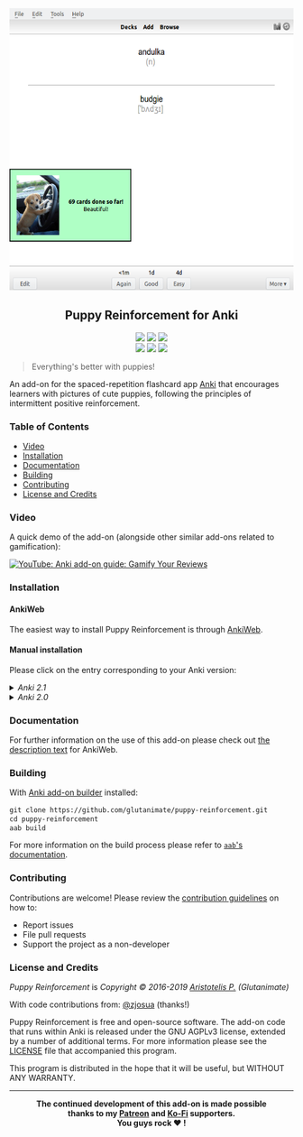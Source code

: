 <p align="center"><img src="screenshots/screenshot.png" height=500></p>

<h2 align="center">Puppy Reinforcement for Anki</h2>

<p align="center">
<a title="Latest (pre-)release" href="https://github.com/glutanimate/puppy-reinforcement/releases"><img src ="https://img.shields.io/github/release-pre/glutanimate/puppy-reinforcement.svg?colorB=brightgreen"></a>
<a title="License: GNU AGPLv3" href="https://github.com/glutanimate/puppy-reinforcement/blob/master/LICENSE"><img  src="https://img.shields.io/badge/license-GNU AGPLv3-green.svg"></a>
<a title="Rate on AnkiWeb" href="https://ankiweb.net/shared/info/1722658993"><img src="https://glutanimate.com/logos/ankiweb-rate.svg"></a>
<br>
<a title="Buy me a coffee :)" href="https://ko-fi.com/X8X0L4YV"><img src="https://img.shields.io/badge/ko--fi-contribute-%23579ebd.svg"></a>
<a title="Support me on Patreon :D" href="https://www.patreon.com/bePatron?u=7522179"><img src="https://img.shields.io/badge/patreon-support-%23f96854.svg"></a>
<a title="Follow me on Twitter" href="https://twitter.com/intent/user?screen_name=glutanimate"><img src="https://img.shields.io/twitter/follow/glutanimate.svg"></a>
</p>

> Everything's better with puppies!

An add-on for the spaced-repetition flashcard app [Anki](https://apps.ankiweb.net/) that encourages learners with pictures of cute puppies, following the principles of intermittent positive reinforcement.

### Table of Contents <!-- omit in toc -->

<!-- MarkdownTOC levels="1,2,3" -->

- [Video](#video)
- [Installation](#installation)
- [Documentation](#documentation)
- [Building](#building)
- [Contributing](#contributing)
- [License and Credits](#license-and-credits)

<!-- /MarkdownTOC -->

###  Video

A quick demo of the add-on (alongside other similar add-ons related to gamification):

[![YouTube: Anki add-on guide: Gamify Your Reviews](https://i.ytimg.com/vi/UkveLkAgXiM/mqdefault.jpg)](https://youtu.be/UkveLkAgXiM)

### Installation

#### AnkiWeb <!-- omit in toc -->

The easiest way to install Puppy Reinforcement is through [AnkiWeb](https://ankiweb.net/shared/info/1722658993).

#### Manual installation <!-- omit in toc -->

Please click on the entry corresponding to your Anki version:

<details>

<summary><i>Anki 2.1</i></summary>

1. Make sure you have the [latest version](https://apps.ankiweb.net/#download) of Anki 2.1 installed. Earlier releases (e.g. found in various Linux distros) do not support `.ankiaddon` packages.
2. Download the latest `.ankiaddon` package from the [releases tab](https://github.com/glutanimate/puppy-reinforcement/releases) (you might need to click on *Assets* below the description to reveal the download links)
3. From Anki's main window, head to *Tools* → *Add-ons*
4. Drag-and-drop the `.ankiaddon` package onto the add-ons list
5. Restart Anki

</details>

<details>

<summary><i>Anki 2.0</i></summary>

1. Go to *Tools* → *Add-ons* → *Open add-ons folder*
2. Find and delete the `Puppy Reinforcement.py` file if it already exists.
3. See if you can find a `puppy_reinforcement` folder. If so:
    1. If the folder contains a `meta.json` file, copy the file to a safe location. This will allow you to preserve your current settings.
    2. Proceed to delete the `puppy_reinforcement` folder
4. Download and extract the latest Anki 2.0 add-on release from the [releases tab](https://github.com/glutanimate/puppy-reinforcement/releases) (you might need to click on *Assets* below the description to reveal the download links)
5. Move the extracted `Puppy Reinforcement.py` and `puppy_reinforcement` into the add-ons folder
6. Optional: Place the `meta.json` file back into the directory if you created a copy beforehand.
7. Restart Anki

</details>

### Documentation

For further information on the use of this add-on please check out [the description text](docs/description.md) for AnkiWeb.

### Building

With [Anki add-on builder](https://github.com/glutanimate/anki-addon-builder/) installed:

    git clone https://github.com/glutanimate/puppy-reinforcement.git
    cd puppy-reinforcement
    aab build

For more information on the build process please refer to [`aab`'s documentation](https://github.com/glutanimate/anki-addon-builder/#usage).

### Contributing

Contributions are welcome! Please review the [contribution guidelines](./CONTRIBUTING.md) on how to:

- Report issues
- File pull requests
- Support the project as a non-developer

### License and Credits

*Puppy Reinforcement* is *Copyright © 2016-2019 [Aristotelis P.](https://glutanimate.com/) (Glutanimate)*

With code contributions from: [@zjosua](https://github.com/zjosua) (thanks!)

Puppy Reinforcement is free and open-source software. The add-on code that runs within Anki is released under the GNU AGPLv3 license, extended by a number of additional terms. For more information please see the [LICENSE](https://github.com/glutanimate/puppy-reinforcement/blob/master/LICENSE) file that accompanied this program.

This program is distributed in the hope that it will be useful, but WITHOUT ANY WARRANTY.

----

<b>
<div align="center">The continued development of this add-on is made possible <br>thanks to my <a href="https://www.patreon.com/glutanimate">Patreon</a> and <a href="https://ko-fi.com/X8X0L4YV">Ko-Fi</a> supporters.
<br>You guys rock ❤️ !</div>
</b>
